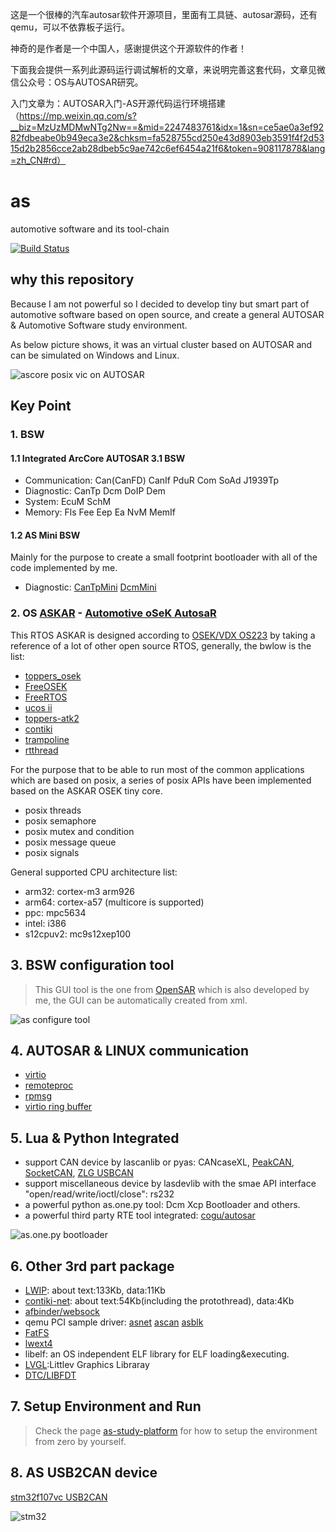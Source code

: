 这是一个很棒的汽车autosar软件开源项目，里面有工具链、autosar源码，还有qemu，可以不依靠板子运行。

神奇的是作者是一个中国人，感谢提供这个开源软件的作者！

下面我会提供一系列此源码运行调试解析的文章，来说明完善这套代码，文章见微信公众号：OS与AUTOSAR研究。

入门文章为：AUTOSAR入门-AS开源代码运行环境搭建（https://mp.weixin.qq.com/s?__biz=MzUzMDMwNTg2Nw==&mid=2247483761&idx=1&sn=ce5ae0a3ef9282fdbeabe0b949eca3e2&chksm=fa528755cd250e43d8903eb3591f4f2d5315d2b2856cce2ab28dbeb5c9ae742c6ef6454a21f6&token=908117878&lang=zh_CN#rd）

# as
automotive software and its tool-chain

[![Build Status](https://travis-ci.org/autoas/as.svg?branch=master)](https://travis-ci.org/autoas/as)

## why this repository
Because I am not powerful so I decided to develop tiny but smart part of automotive software based on open source, and create a general AUTOSAR & Automotive Software study environment.

As below picture shows, it was an virtual cluster based on AUTOSAR and can be simulated on Windows and Linux.

![ascore posix vic on AUTOSAR](https://github.com/autoas/as/raw/gh-pages/images/ascore_posix_vic.gif)

## Key Point

### 1. BSW

#### 1.1 Integrated ArcCore AUTOSAR 3.1 BSW
* Communication: Can(CanFD) CanIf PduR Com SoAd J1939Tp
* Diagnostic: CanTp Dcm DoIP Dem
* System: EcuM SchM
* Memory: Fls Fee Eep Ea NvM MemIf

#### 1.2 AS Mini BSW
Mainly for the purpose to create a small footprint bootloader with all of the code implemented by me.

* Diagnostic: [CanTpMini](https://github.com/autoas/as/blob/master/com/as.infrastructure/communication/CanTp/CanTpMini.c) [DcmMini](https://github.com/autoas/as/tree/master/com/as.infrastructure/diagnostic/Dcm/DcmMini.c)



### 2. OS [ASKAR](https://github.com/autoas/as/tree/master/com/as.infrastructure/system/kernel/askar) - [Automotive oSeK AutosaR](http://autoas.github.io/as/autosar/2017/10/27/ASKAR-architecture.html)
This RTOS ASKAR is designed according to [OSEK/VDX OS223](http://trampolinebin.rts-software.org/os223.pdf) by taking a reference of a lot of other open source RTOS, generally, the bwlow is the list:

* [toppers_osek](https://www.toppers.jp/osek-os.html)
* [FreeOSEK](http://opensek.sourceforge.net/)
* [FreeRTOS](http://www.freertos.org/)
* [ucos ii](https://www.micrium.com/)
* [toppers-atk2](https://www.toppers.jp/atk2.html)
* [contiki](http://contiki-os.org/)
* [trampoline](https://github.com/TrampolineRTOS/trampoline)
* [rtthread](https://github.com/RT-Thread/rt-thread)

For the purpose that to be able to run most of the common applications which are based on posix, a series of posix APIs have been implemented based on the ASKAR OSEK tiny core.

* posix threads
* posix semaphore
* posix mutex and condition
* posix message queue
* posix signals

General supported CPU architecture list:

* arm32: cortex-m3 arm926
* arm64: cortex-a57 (multicore is supported)
* ppc: mpc5634
* intel: i386
* s12cpuv2: mc9s12xep100


## 3. BSW configuration tool
> This GUI tool is the one from [OpenSAR](https://github.com/parai/OpenSAR.git) which is also developed by me, the GUI can be automatically created from xml.

![as configure tool](http://autoas.github.io/as/images/config.infrastructure.system.gif)

## 4. AUTOSAR & LINUX communication
* [virtio](http://docs.oasis-open.org/virtio/virtio/v1.0/csprd01/virtio-v1.0-csprd01.pdf)
* [remoteproc](https://www.kernel.org/doc/Documentation/remoteproc.txt)
* [rpmsg](https://www.kernel.org/doc/Documentation/rpmsg.txt)
* [virtio ring buffer](http://www.ibm.com/developerworks/cn/linux/1402_caobb_virtio/)

## 5. Lua & Python Integrated
* support CAN device by lascanlib or pyas: CANcaseXL, [PeakCAN](http://www.peak-system.com/PCAN-USB.199.0.html?L=1), [SocketCAN](https://en.wikipedia.org/wiki/SocketCAN), [ZLG USBCAN](http://www.zlg.cn/can/can/product/id/22.html)
* support miscellaneous device by lasdevlib with the smae API interface "open/read/write/ioctl/close": rs232
* a powerful python as.one.py tool: Dcm Xcp Bootloader and others.
* a powerful third party RTE tool integrated: [cogu/autosar](https://github.com/cogu/autosar)

![as.one.py bootloader](http://autoas.github.io/as/images/python3-asone-tool.png)

## 6. Other 3rd part package
* [LWIP](http://savannah.nongnu.org/projects/lwip/): about text:133Kb, data:11Kb
* [contiki-net](http://contiki-os.org/): about text:54Kb(including the protothread), data:4Kb
* [afbinder/websock](https://github.com/automotive-grade-linux/docs-agl/blob/master/docs/app-framework/index.md)
* qemu PCI sample driver: [asnet](https://github.com/autoas/as/blob/master/com/as.tool/qemu/hw/char/asnet.c) [ascan](https://github.com/autoas/as/blob/master/com/as.tool/qemu/hw/char/ascan.c) [asblk](https://github.com/autoas/as/blob/master/com/as.tool/qemu/hw/char/asblk.c)
* [FatFS](http://elm-chan.org/fsw/ff/00index_e.html)
* [lwext4](https://github.com/gkostka/lwext4.git)
* libelf: an OS independent ELF library for ELF loading&executing.
* [LVGL](https://github.com/littlevgl/lvgl):Littlev Graphics Libraray
* [DTC/LIBFDT](https://github.com/dgibson/dtc) 

## 7. Setup Environment and Run

>Check the page [as-study-platform](http://autoas.github.io/as/autosar/2018/02/20/as-study-platform.html) for how to setup the environment from zero by yourself.

## 8. AS USB2CAN device

[stm32f107vc USB2CAN](https://github.com/as-boards/stm32f107vc)

![stm32](https://github.com/as-boards/stm32f107vc/blob/master/doc/usb2can_dut_demo.jpg)

